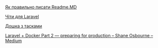 [Як правильно писати Readme.MD](https://help.github.com/categories/writing-on-github/)

[Чіти для Laravel](http://cheats.jesse-obrien.ca/)

[Дошка з тасками](https://trello.com/)

[Laravel + Docker Part 2 — preparing for production – Shane Osbourne – Medium](https://medium.com/@shakyShane/laravel-docker-part-2-preparing-for-production-9c6a024e9797)

